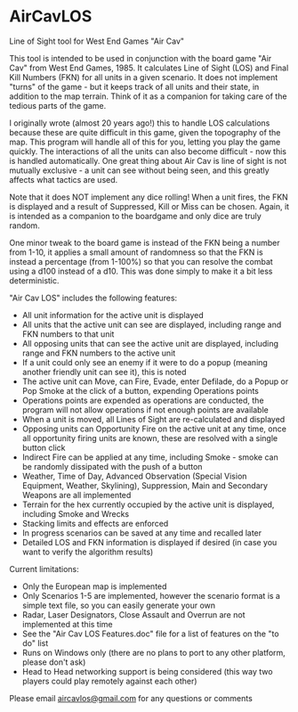 # AirCavLOS
Line of Sight tool for West End Games "Air Cav"

This tool is intended to be used in conjunction with the board game "Air Cav" from West End Games, 1985. It calculates Line of Sight (LOS) and Final Kill Numbers (FKN) for all units in a given scenario. It does not implement "turns" of the game - but it keeps track of all units and their state, in addition to the map terrain. Think of it as a companion for taking care of the tedious parts of the game.

I originally wrote (almost 20 years ago!) this to handle LOS calculations because these are quite difficult in this game, given the topography of the map. This program will handle all of this for you, letting you play the game quickly. The interactions of all the units can also become difficult - now this is handled automatically. One great thing about Air Cav is line of sight is not mutually exclusive - a unit can see without being seen, and this greatly affects what tactics are used.

Note that it does NOT implement any dice rolling! When a unit fires, the FKN is displayed and a result of Suppressed, Kill or Miss can be chosen. Again, it is intended as a companion to the boardgame and only dice are truly random.

One minor tweak to the board game is instead of the FKN being a number from 1-10, it applies a small amount of randomness so that the FKN is instead a percentage (from 1-100%) so that you can resolve the combat using a d100 instead of a d10. This was done simply to make it a bit less deterministic.

"Air Cav LOS" includes the following features:
- All unit information for the active unit is displayed
- All units that the active unit can see are displayed, including range and FKN numbers to that unit
- All opposing units that can see the active unit are displayed, including range and FKN numbers to the active unit
- If a unit could only see an enemy if it were to do a popup (meaning another friendly unit can see it), this is noted
- The active unit can Move, can Fire, Evade, enter Defilade, do a Popup or Pop Smoke at the click of a button, expending Operations points
- Operations points are expended as operations are conducted, the program will not allow operations if not enough points are available
- When a unit is moved, all Lines of Sight are re-calculated and displayed
- Opposing units can Opportunity Fire on the active unit at any time, once all opportunity firing units are known, these are resolved with a single button click
- Indirect Fire can be applied at any time, including Smoke - smoke can be randomly dissipated with the push of a button
- Weather, Time of Day, Advanced Observation (Special Vision Equipment, Weather, Skylining), Suppression, Main and Secondary Weapons are all implemented
- Terrain for the hex currently occupied by the active unit is displayed, including Smoke and Wrecks
- Stacking limits and effects are enforced
- In progress scenarios can be saved at any time and recalled later
- Detailed LOS and FKN information is displayed if desired (in case you want to verify the algorithm results)

Current limitations:
- Only the European map is implemented
- Only Scenarios 1-5 are implemented, however the scenario format is a simple text file, so you can easily generate your own
- Radar, Laser Designators, Close Assault and Overrun are not implemented at this time
- See the "Air Cav LOS Features.doc" file for a list of features on the "to do" list
- Runs on Windows only (there are no plans to port to any other platform, please don't ask)
- Head to Head networking support is being considered (this way two players could play remotely against each other)

Please email aircavlos@gmail.com for any questions or comments
